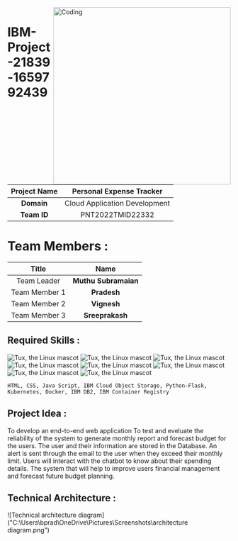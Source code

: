 <img align="right" alt="Coding" width="400" src="https://camo.githubusercontent.com/5ddf73ad3a205111cf8c686f687fc216c2946a75005718c8da5b837ad9de78c9/68747470733a2f2f7468756d62732e6766796361742e636f6d2f4576696c4e657874446576696c666973682d736d616c6c2e676966">

# IBM-Project-21839-1659792439

|      **Project Name**     | Personal Expense Tracker |
|:---------------------:|:------------------------------:|
|         **Domain**        |  Cloud Application Development |
|        **Team ID**        |  PNT2022TMID22332 |

# Team Members :
|   **Title**   |      **Name**     |
|:-----------:|:-----------------:|
| Team Leader   | **Muthu Subramaian**     |
| Team Member 1 | **Pradesh**   |
| Team Member 2 | **Vignesh**|
| Team Member 3 | **Sreeprakash**       |

## Required Skills :
 ![Tux, the Linux mascot](https://img.icons8.com/color/48/40C057/html-5--v1.png)   ![Tux, the Linux mascot](https://img.icons8.com/fluency/48/000000/css3.png) ![Tux, the Linux mascot](https://img.icons8.com/fluency/48/000000/javascript.png) ![Tux, the Linux mascot]( https://img.icons8.com/color/48/000000/kubernetes.png) ![Tux, the Linux mascot](https://img.icons8.com/color/48/000000/docker.png)  ![Tux, the Linux mascot](https://img.icons8.com/fluency/48/000000/python.png)  ![Tux, the Linux mascot]( https://img.icons8.com/ios-filled/50/000000/flask.png) ![Tux, the Linux mascot](https://img.icons8.com/nolan/64/ibm.png)

    HTML, CSS, Java Script, IBM Cloud Object Storage, Python-Flask, Kubernetes, Docker, IBM DB2, IBM Container Registry

## Project Idea :
To develop an end-to-end web application To test and eveluate the reliability of the system to generate monthly  report and forecast budget for the users. The user and their information are stored in the Database.  An alert is sent through the email to the user when they exceed their monthly limit. Users will interact with the chatbot to know about their spending details. The system that will help to improve users financial management and forecast future budget  planning.

## Technical Architecture :
![Technical architecture diagram]("C:\Users\bprad\OneDrive\Pictures\Screenshots\architecture diagram.png")